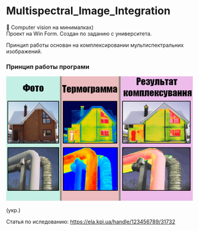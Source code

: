 # Multispectral_Image_Integration
🤖 Computer vision на минималках)<br/>
Проект на Win Form. Создан по заданию с университета.<br/>

Принцип работы основан на комплексировании мультиспектральних изображений.
<h3>Принцип работы програми</h3>

![result](https://github.com/ThisTrick/Multispectral_Image_Integration/blob/master/Result.png?raw=true)

(укр.)

Статья по иследованию: https://ela.kpi.ua/handle/123456789/31732

